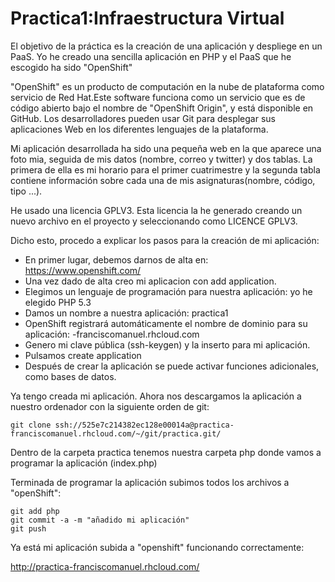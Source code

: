 Practica1:Infraestructura Virtual
=================================

El objetivo de la práctica es la creación de una aplicación y despliege en un PaaS. Yo he creado una sencilla aplicación 
en PHP y el PaaS que he escogido ha sido "OpenShift"

"OpenShift" es un producto de computación en la nube de plataforma como servicio de Red Hat.Este software funciona como 
un servicio que es de código abierto bajo el nombre de "OpenShift Origin", y está disponible en GitHub.
Los desarrolladores pueden usar Git para desplegar sus aplicaciones Web en los diferentes lenguajes de la plataforma.

Mi aplicación desarrollada ha sido una pequeña web en la que aparece una foto mia, seguida de mis datos (nombre, correo 
y twitter) y dos tablas. La primera de ella es mi horario para el primer cuatrimestre y la segunda tabla contiene
información sobre cada una de mis asignaturas(nombre, código, tipo ...).

He usado una licencia GPLV3. Esta licencia la he generado creando un nuevo archivo en el proyecto y seleccionando como 
LICENCE GPLV3.

Dicho esto, procedo a explicar los pasos para la creación de mi aplicación:

* En primer lugar, debemos darnos de alta en: https://www.openshift.com/
* Una vez dado de alta creo mi aplicacion con add application.
* Elegimos un lenguaje de programación para nuestra aplicación: yo he elegido PHP 5.3
* Damos un nombre a nuestra aplicación: practica1
* OpenShift registrará automáticamente el nombre de dominio para su aplicación: -franciscomanuel.rhcloud.com
* Genero mi clave pública (ssh-keygen) y la inserto para mi aplicación.  
* Pulsamos create application
* Después de crear la aplicación se puede activar funciones adicionales, como bases de datos.

Ya tengo creada mi aplicación. Ahora nos descargamos la aplicación a nuestro ordenador con la siguiente orden de git:

    git clone ssh://525e7c214382ec128e00014a@practica-franciscomanuel.rhcloud.com/~/git/practica.git/
    
Dentro de la carpeta practica tenemos nuestra carpeta php donde vamos a programar la aplicación (index.php)

Terminada de programar la aplicación subimos todos los archivos a "openShift":

    git add php
    git commit -a -m "añadido mi aplicación"
    git push
    
Ya está mi aplicación subida a "openshift" funcionando correctamente:

http://practica-franciscomanuel.rhcloud.com/
